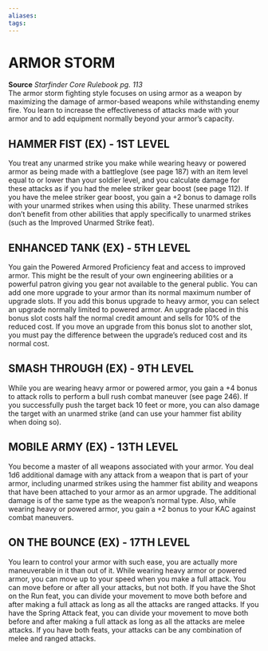 ```yaml
---
aliases: 
tags: 
---
```

#  ARMOR STORM

**Source** _Starfinder Core Rulebook pg. 113_  
The armor storm fighting style focuses on using armor as a weapon by maximizing the damage of armor-based weapons while withstanding enemy fire. You learn to increase the effectiveness of attacks made with your armor and to add equipment normally beyond your armor’s capacity.

## HAMMER FIST (EX) - 1ST LEVEL

You treat any unarmed strike you make while wearing heavy or powered armor as being made with a battleglove (see page 187) with an item level equal to or lower than your soldier level, and you calculate damage for these attacks as if you had the melee striker gear boost (see page 112). If you have the melee striker gear boost, you gain a +2 bonus to damage rolls with your unarmed strikes when using this ability. These unarmed strikes don’t benefit from other abilities that apply specifically to unarmed strikes (such as the Improved Unarmed Strike feat).  

## ENHANCED TANK (EX) - 5TH LEVEL

You gain the Powered Armored Proficiency feat and access to improved armor. This might be the result of your own engineering abilities or a powerful patron giving you gear not available to the general public. You can add one more upgrade to your armor than its normal maximum number of upgrade slots. If you add this bonus upgrade to heavy armor, you can select an upgrade normally limited to powered armor. An upgrade placed in this bonus slot costs half the normal credit amount and sells for 10% of the reduced cost. If you move an upgrade from this bonus slot to another slot, you must pay the difference between the upgrade’s reduced cost and its normal cost.  

## SMASH THROUGH (EX) - 9TH LEVEL

While you are wearing heavy armor or powered armor, you gain a +4 bonus to attack rolls to perform a bull rush combat maneuver (see page 246). If you successfully push the target back 10 feet or more, you can also damage the target with an unarmed strike (and can use your hammer fist ability when doing so).  

## MOBILE ARMY (EX) - 13TH LEVEL

You become a master of all weapons associated with your armor. You deal 1d6 additional damage with any attack from a weapon that is part of your armor, including unarmed strikes using the hammer fist ability and weapons that have been attached to your armor as an armor upgrade. The additional damage is of the same type as the weapon’s normal type. Also, while wearing heavy or powered armor, you gain a +2 bonus to your KAC against combat maneuvers.  

## ON THE BOUNCE (EX) - 17TH LEVEL

You learn to control your armor with such ease, you are actually more maneuverable in it than out of it. While wearing heavy armor or powered armor, you can move up to your speed when you make a full attack. You can move before or after all your attacks, but not both. If you have the Shot on the Run feat, you can divide your movement to move both before and after making a full attack as long as all the attacks are ranged attacks. If you have the Spring Attack feat, you can divide your movement to move both before and after making a full attack as long as all the attacks are melee attacks. If you have both feats, your attacks can be any combination of melee and ranged attacks.